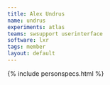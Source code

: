 ```yaml
---
title: Alex Undrus
name: undrus
experiments: atlas
teams: swsupport userinterface
software: lxr 
tags: member
layout: default
---
```


{% include personspecs.html %}
